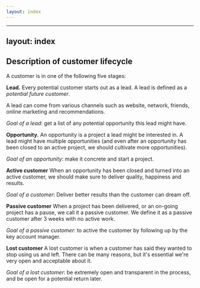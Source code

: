 ```yaml
---
layout: index
---
```



---
layout: index
---


Description of customer lifecycle
--------------------------

A customer is in one of the following five stages:

**Lead.**
Every potential customer starts out as a lead. A lead is defined as a *potential future customer*.

A lead can come from various channels such as website, network, friends, online marketing and recommendations.

*Goal of a lead*: get a list of any potential opportunity this lead might have.

**Opportunity.**
An opportunity is a project a lead might be interested in. A lead might have multiple opportunities (and even after an opportunity has been closed to an active project, we should cultivate more opportunities).

*Goal of an opportunity*: make it concrete and start a project.

**Active customer**
When an opportunity has been closed and turned into an active customer, we should make sure to deliver quality, happiness and results.

*Goal of a customer*: Deliver better results than the customer can dream off.

**Passive customer**
When a project has been delivered, or an on-going project has a pause, we call it a passive customer. We define it as a passive customer after 3 weeks with no active work.

*Goal of a passive customer*: to active the customer by following up by the key account manager.

**Lost customer**
A lost customer is when a customer has said they wanted to stop using us and left. There can be many reasons, but it's essential we're very open and acceptable about it.

*Goal of a lost customer*: be extremely open and transparent in the process, and be open for a potential return later.